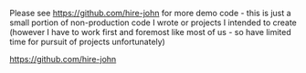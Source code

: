 Please see https://github.com/hire-john for more demo code - this is just a small portion of non-production code I wrote or projects I intended to create (however I have to work first and foremost like most of us - so have limited time for pursuit of projects unfortunately)

https://github.com/hire-john
